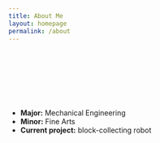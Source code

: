 ```yaml
---
title: About Me
layout: homepage
permalink: /about
---
```

<br>
<br>
<br>
<br>
<br>
<br>

- **Major:** Mechanical Engineering
- **Minor:** Fine Arts
- **Current project:** block-collecting robot
